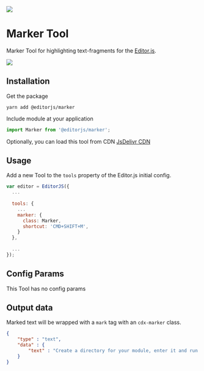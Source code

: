 ![](https://badgen.net/badge/Editor.js/v2.0/blue)

# Marker Tool

Marker Tool for highlighting text-fragments for the [Editor.js](https://editorjs.io).

![](assets/example.gif)

## Installation

Get the package

```shell
yarn add @editorjs/marker
```

Include module at your application

```javascript
import Marker from '@editorjs/marker';
```

Optionally, you can load this tool from CDN [JsDelivr CDN](https://cdn.jsdelivr.net/npm/@editorjs/marker@latest)

## Usage

Add a new Tool to the `tools` property of the Editor.js initial config.

```javascript
var editor = EditorJS({
  ...
  
  tools: {
    ...
    marker: {
      class: Marker,
      shortcut: 'CMD+SHIFT+M',
    }
  },
  
  ...
});
```

## Config Params

This Tool has no config params

## Output data

Marked text will be wrapped with a `mark` tag with an `cdx-marker` class.

```json
{
    "type" : "text",
    "data" : {
        "text" : "Create a directory for your module, enter it and run <mark class=\"cdx-marker\">npm init</mark> command."
    }
}
```

